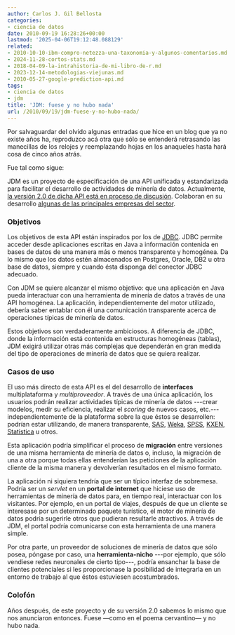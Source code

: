 ```yaml
---
author: Carlos J. Gil Bellosta
categories:
- ciencia de datos
date: 2010-09-19 16:28:26+00:00
lastmod: '2025-04-06T19:12:48.088129'
related:
- 2010-10-10-ibm-compro-netezza-una-taxonomia-y-algunos-comentarios.md
- 2024-11-28-cortos-stats.md
- 2018-04-09-la-intrahistoria-de-mi-libro-de-r.md
- 2023-12-14-metodologias-viejunas.md
- 2010-05-27-google-prediction-api.md
tags:
- ciencia de datos
- jdm
title: 'JDM: fuese y no hubo nada'
url: /2010/09/19/jdm-fuese-y-no-hubo-nada/
---
```


Por salvaguardar del olvido algunas entradas que hice en un blog que ya no existe años ha, reproduzco acá otra que sólo se entenderá retrasando las manecillas de los relojes y reemplazando hojas en los anaqueles hasta hará cosa de cinco años atrás.

Fue tal como sigue:

JDM es un proyecto de especificación de una API unificada y estandarizada para facilitar el desarrollo de actividades de minería de datos. Actualmente, [la versión 2.0 de dicha API está en proceso de discusión](http://www.jcp.org/en/jsr/detail?id=247). Colaboran en su desarrollo [algunas de las principales empresas del sector](http://www.jcp.org/en/jsr/results?id=2652).


### Objetivos


Los objetivos de esta API están inspirados por los de [JDBC](http://es.wikipedia.org/wiki/JDBC). JDBC permite acceder desde aplicaciones escritas en Java a información contenida en bases de datos de una manera más o menos transparente y homogénea. Da lo mismo que los datos estén almacenados en Postgres, Oracle, DB2 u otra base de datos, siempre y cuando ésta disponga del conector JDBC adecuado.

Con JDM se quiere alcanzar el mismo objetivo: que una aplicación en Java pueda interactuar con una herramienta de minería de datos a través de una API homogénea. La aplicación, independientemente del motor utilizado, debería saber entablar con él una comunicación transparente acerca de operaciones típicas de minería de datos.

Estos objetivos son verdaderamente ambiciosos. A diferencia de JDBC, donde la información está contenida en estructuras homogéneas (tablas), JDM exigirá utilizar otras más complejas que dependerán en gran medida del tipo de operaciones de minería de datos que se quiera realizar.


### Casos de uso


El uso más directo de esta API es el del desarrollo de **interfaces** multiplataforma y _multiproveedor_. A través de una única aplicación, los usuarios podrán realizar actividades típicas de minería de datos ---crear modelos, medir su eficiencia, realizar el _scoring_ de nuevos casos, etc.--- independientemente de la plataforma sobre la que éstos se desarrollen: podrían estar utilizando, de manera transparente, [SAS](http://www.sas.com), [Weka](http://www.cs.waikato.ac.nz/ml/weka/), [SPSS](http://www.spss.com), [KXEN](http://www.kxen.com), [Statistica](http://www.statsoft.com/) u otros.

Esta aplicación podría simplificar el proceso de **migración** entre versiones de una misma herramienta de minería de datos o, incluso, la migración de una a otra porque todas ellas entenderían las peticiones de la aplicación cliente de la misma manera y devolverían resultados en el mismo formato.

La aplicación ni siquiera tendría que ser un típico interfaz de sobremesa. Podría ser un _servlet_ en un **portal de internet** que hiciese uso de herramientas de minería de datos para, en tiempo real, interactuar con los visitantes. Por ejemplo, en un portal de viajes, después de que un cliente se interesase por un determinado paquete turístico, el motor de minería de datos podría sugerirle otros que pudieran resultarle atractivos. A través de JDM, el portal podría comunicarse con esta herramienta de una manera simple.

Por otra parte, un proveedor de soluciones de minería de datos que sólo posea, póngase por caso, una **herramienta-nicho** ---por ejemplo, que sólo vendiese redes neuronales de cierto tipo---, podría ensanchar la base de clientes potenciales si les proporcionase la posibilidad de integrarla en un entorno de trabajo al que éstos estuviesen acostumbrados.


### Colofón


Años después, de este proyecto y de su versión 2.0 sabemos lo mismo que nos anunciaron entonces. Fuese —como en el poema cervantino— y no hubo nada.